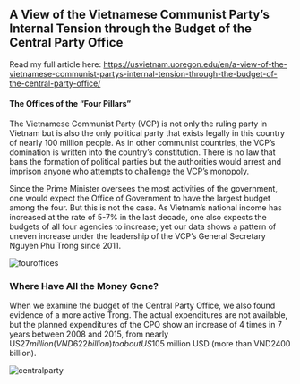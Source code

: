 ## A View of the Vietnamese Communist Party’s Internal Tension through the Budget of the Central Party Office
Read my full article here: https://usvietnam.uoregon.edu/en/a-view-of-the-vietnamese-communist-partys-internal-tension-through-the-budget-of-the-central-party-office/

#### The Offices of the “Four Pillars”
The Vietnamese Communist Party (VCP) is not only the ruling party in Vietnam but is also the only political party that exists legally in this country of nearly 100 million people. As in other communist countries, the VCP’s domination is written into the country’s constitution. There is no law that bans the formation of political parties but the authorities would arrest and imprison anyone who attempts to challenge the VCP’s monopoly. 

Since the Prime Minister oversees the most activities of the government, one would expect the Office of Government to have the largest budget among the four. But this is not the case. As Vietnam’s national income has increased at the rate of 5-7% in the last decade, one also expects the budgets of all four agencies to increase; yet our data shows a pattern of uneven increase under the leadership of the VCP’s General Secretary Nguyen Phu Trong since 2011.

![fouroffices](https://user-images.githubusercontent.com/47225333/116456002-96579080-a816-11eb-82f0-941c71846400.png)

### Where Have All the Money Gone?

When we examine the budget of the Central Party Office, we also found evidence of a more active Trong. The actual expenditures are not available, but the planned expenditures of the CPO show an increase of 4 times in 7 years between 2008 and 2015, from nearly US$27 million (VND 622 billion) to about US$105 million USD (more than VND2400 billion).

![centralparty](https://user-images.githubusercontent.com/47225333/116456191-d159c400-a816-11eb-8bfb-0cc9b68e6598.png)
